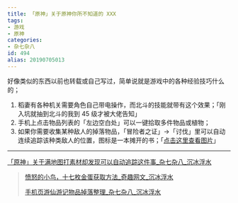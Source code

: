 ```yaml
---
title: 「原神」关于原神你所不知道的 XXX
tags:
- 游戏
- 原神
categories:
- 杂七杂八
id: 494
alias: 20190705013
---
```


好像类似的东西以前也转载或自己写过，简单说就是游戏中的各种经验技巧什么的；

<!--more-->

1. 稻妻有各种机关需要角色自己带电操作，而北斗的技能就带有这个效果；「刚入坑就抽到北斗的我到 45 级才被大佬告知」
2. 手机上点击物品列表的「左边空白处」可以一键拾取多件物品或植物；
3. 如果你需要收集某种敌人的掉落物品，「冒险者之证」→「讨伐」里可以自动连续追踪该种类敌人的位置，图标是一本摊开的书；「[点击这里查看图片](https://img.wdssmq.workers.dev/_posts/2021-12-07-Genshin-Impact/task-000.png "冒险者之证")」

--------------

[「原神」关于满地图打素材却发现可以自动追踪这件事\_杂七杂八\_沉冰浮水](https://www.wdssmq.com/post/20130808670.html "「原神」关于满地图打素材却发现可以自动追踪这件事\_杂七杂八\_沉冰浮水")

> [愤怒的小鸟，十七枚金蛋获取方法\_奇趣网文\_沉冰浮水](https://www.wdssmq.com/post/FenNuDeXiaoNiao-ShiQiMeiJinDanHuoQuFangFa.html "愤怒的小鸟，十七枚金蛋获取方法\_奇趣网文\_沉冰浮水")
>
> [手机页游仙游记物品掉落整理\_杂七杂八\_沉冰浮水](https://www.wdssmq.com/post/20111220980.html "手机页游仙游记物品掉落整理\_杂七杂八\_沉冰浮水")
